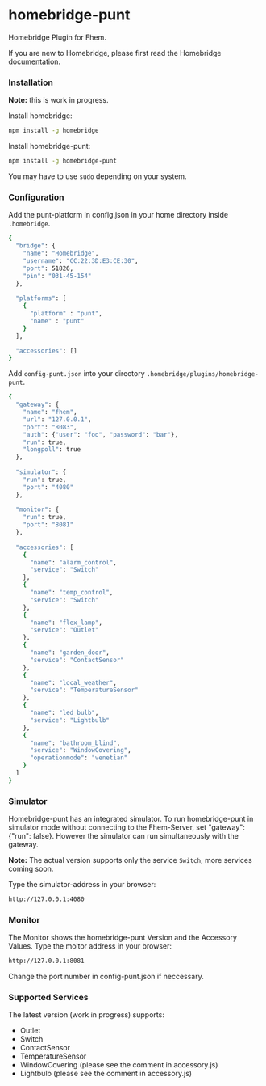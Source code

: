 # homebridge-punt
Homebridge Plugin for Fhem.

If you are new to Homebridge, please first read the Homebridge [documentation](https://www.npmjs.com/package/homebridge).

### Installation

**Note:** this is work in progress.

Install homebridge:
```sh
npm install -g homebridge
```
Install homebridge-punt:
```sh
npm install -g homebridge-punt
```

You may have to use `sudo` depending on your system.

### Configuration
Add the punt-platform in config.json in your home directory inside `.homebridge`.

```sh
{
  "bridge": {
    "name": "Homebridge",
    "username": "CC:22:3D:E3:CE:30",
    "port": 51826,
    "pin": "031-45-154"
  },
  
  "platforms": [
    {
      "platform" : "punt",
      "name" : "punt"
    }
  ],           

  "accessories": []
}
```

Add `config-punt.json` into your directory `.homebridge/plugins/homebridge-punt`.

```sh
{
  "gateway": {
    "name": "fhem",
    "url": "127.0.0.1",
    "port": "8083",
    "auth": {"user": "foo", "password": "bar"},
    "run": true,
    "longpoll": true
  },
    
  "simulator": {
    "run": true,
    "port": "4080"
  },
  
  "monitor": {
    "run": true,
    "port": "8081"
  },
  
  "accessories": [
    {
      "name": "alarm_control",
      "service": "Switch"
    },
    {
      "name": "temp_control",
      "service": "Switch"
    },
    {
      "name": "flex_lamp",
      "service": "Outlet"
    },
    {
      "name": "garden_door",
      "service": "ContactSensor"
    },
    {
      "name": "local_weather",
      "service": "TemperatureSensor"
    },
    {
      "name": "led_bulb",
      "service": "Lightbulb"
    },
    {
      "name": "bathroom_blind",
      "service": "WindowCovering",
      "operationmode": "venetian"
    }
  ]
}
```

### Simulator

Homebridge-punt has an integrated simulator. To run homebridge-punt in simulator mode without connecting to the Fhem-Server, set "gateway": {"run": false}. However the simulator can run simultaneously with the gateway.

**Note:** The actual version supports only the service `Switch`, more services coming soon.

Type the simulator-address in your browser:

```sh
http://127.0.0.1:4080
```

### Monitor

The Monitor shows the homebridge-punt Version and the Accessory Values. Type the moitor address in your browser:

```sh
http://127.0.0.1:8081
```
Change the port number in config-punt.json if neccessary.

### Supported Services

The latest version (work in progress) supports:

* Outlet
* Switch
* ContactSensor
* TemperatureSensor
* WindowCovering (please see the comment in accessory.js)
* Lightbulb (please see the comment in accessory.js)
